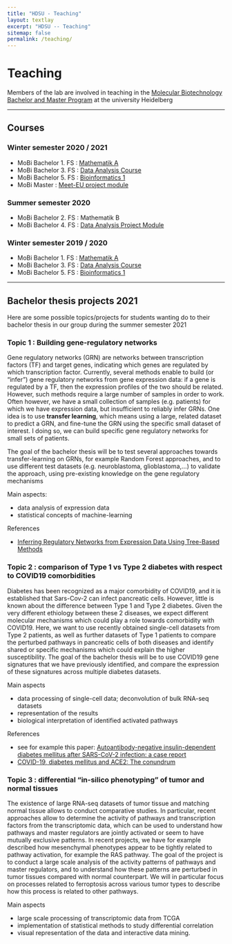 ```yaml
---
title: "HDSU - Teaching"
layout: textlay
excerpt: "HDSU -- Teaching"
sitemap: false
permalink: /teaching/
---
```


# Teaching


Members of the lab are involved in teaching in the [Molecular Biotechnology Bachelor and Master Program](https://www.uni-heidelberg.de/courses/prospective/academicprograms/Molecular_Biotechnology_en_ba.html) at the university Heidelberg

___


## Courses

### Winter semester 2020 / 2021
- MoBi Bachelor 1. FS : [Mathematik A](http://bioinfo.ipmb.uni-heidelberg.de/crg/mathea/)
- MoBi Bachelor 3. FS : [Data Analysis Course](http://bioinfo.ipmb.uni-heidelberg.de/crg/datascience3fs/)
- MoBi Bachelor 5. FS : [Bioinformatics 1](http://bioinfo.ipmb.uni-heidelberg.de/crg/bioinfo1/)
- MoBi Master : [Meet-EU project module](http://bioinfo.ipmb.uni-heidelberg.de/crg/master-meetu/)

### Summer semester 2020
- MoBi Bachelor 2. FS : Mathematik B
- MoBi Bachelor 4. FS : [Data Analysis Project Module](https://datascience-mobi.github.io/)

### Winter semester 2019 / 2020
- MoBi Bachelor 1. FS : [Mathematik A](http://bioinfo.ipmb.uni-heidelberg.de/crg/mathea/)
- MoBi Bachelor 3. FS : [Data Analysis Course](http://bioinfo.ipmb.uni-heidelberg.de/crg/datascience3fs/)
- MoBi Bachelor 5. FS : [Bioinformatics 1](http://bioinfo.ipmb.uni-heidelberg.de/crg/bioinfo1/)

___

## Bachelor thesis projects 2021

Here are some possible topics/projects for students wanting do to their bachelor thesis in our group during the summer semester 2021

### Topic 1 : Building gene-regulatory networks
Gene regulatory networks (GRN) are networks between transcription factors (TF) and target genes, indicating which genes are regulated by which transcription factor. Currently, several methods enable to build (or “infer”) gene regulatory networks from gene expression data: if a gene is regulated by a TF, then the expression profiles of the two should be related. However, such methods require a large number of samples in order to work. Often however, we have a small collection of samples (e.g. patients) for which we have expression data, but insufficient to reliably infer GRNs. One idea is to use **transfer learning**, which means using a large, related dataset to predict a GRN, and fine-tune the GRN using the specific small dataset of interest. I doing so, we can build specific gene regulatory networks for small sets of patients.

The goal of the bachelor thesis will be to test several approaches towards transfer-learning on GRNs, for example Random Forest approaches, and to use different test datasets (e.g. neuroblastoma, glioblastoma,…) to validate the approach, using pre-existing knowledge on the gene regulatory mechanisms

Main aspects:
- data analysis of expression data
- statistical concepts of machine-learning

References
- [Inferring Regulatory Networks from Expression Data Using Tree-Based Methods](https://dx.plos.org/10.1371/journal.pone.0012776)


### Topic 2 : comparison of Type 1 vs Type 2 diabetes with respect to COVID19 comorbidities
Diabetes has been recognized as a major comorbidity of COVID19, and it is established that Sars-Cov-2 can infect pancreatic cells. However, little is known about the difference between Type 1 and Type 2 diabetes. Given the very different ethiology between these 2 diseases, we expect different molecular mechanisms which could play a role towards comorbidity with COVID19. Here, we want to use recently obtained single-cell datasets from Type 2 patients, as well as further datasets of Type 1 patients to compare the perturbed pathways in pancreatic cells of both diseases and identify shared or specific mechanisms which could explain the higher susceptibility. The goal of the bachelor thesis will be to use COVID19 gene signatures that we have previously identified, and compare the expression of these signatures across multiple diabetes datasets.

Main aspects
- data processing of single-cell data; deconvolution of bulk RNA-seq datasets
- representation of the results
- biological interpretation of identified activated pathways

References
- see for example this paper: [Autoantibody-negative insulin-dependent diabetes mellitus after SARS-CoV-2 infection: a case report](http://www.nature.com/articles/s42255-020-00281-8)
- [COVID-19, diabetes mellitus and ACE2: The conundrum](https://doi.org/10.1016/j.diabres.2020.108132)

### Topic 3 : differential “in-silico phenotyping” of tumor and normal tissues
The existence of large RNA-seq datasets of tumor tissue and matching normal tissue allows to conduct comparative studies. In particular, recent approaches allow to determine the activity of pathways and transcription factors from the transcriptomic data, which can be used to understand how pathways and master regulators are jointly activated or seem to have mutually exclusive patterns. In recent projects, we have for example described how mesenchymal phenotypes appear to be tightly related to pathway activation, for example the RAS pathway. The goal of the project is to conduct a large scale analysis of the activity patterns of pathways and master regulators, and to understand how these patterns are perturbed in tumor tissues compared with normal counterpart. We will in particular focus on processes related to ferroptosis across various tumor types to describe how this process is related to other pathways.

Main aspects
- large scale processing of transcriptomic data from TCGA
- implementation of statistical methods to study differential correlation
- visual representation of the data and interactive data mining.
